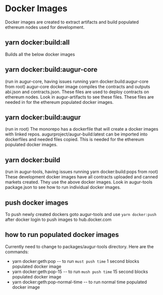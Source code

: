 # Docker Images

Docker images are created to extract artifacts and build populated ethereum nodes used for development.

## yarn docker:build:all

Builds all the below docker images

## yarn docker:build:augur-core

(run in augur-core, having issues running yarn docker:build:augur-core from root) augur-core docker image compiles the contracts and outputs abi.json and contracts.json. These files are used to deploy contracts on ethereum nodes. Look in augur-artifacts to see these files. These files are needed in for the ethereum populated docker images.

## yarn docker:build:augur

(run in root) The monorepo has a dockerfile that will create a docker images with linked repos. augurproject/augur-build:latest can be imported into dockerfiles and needed files copied. This is needed for the ethereum populated docker images.

## yarn docker:build

(run in augur-tools, having issues running yarn docker:build:pops from root) These development docker images have all contracts uploaded and canned markets created. They use the above docker images. Look in augur-tools package.json to see how to run individual docker images.

## push docker images

To push newly created dockers goto augur-tools and use `yarn docker:push` after docker login to push images to hub.docker.com

## how to run populated docker images

Currently need to change to packages/augur-tools directory. Here are the commands:

- yarn docker:geth:pop -- to run `must push time` 1 second blocks populated docker image
- yarn docker:geth:pop-15 -- to run `mush push time` 15 second blocks populated docker image
- yarn docker:geth:pop-normal-time -- to run normal time populated docker image
